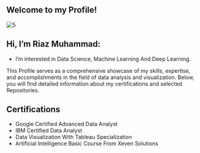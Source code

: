  ## Welcome to my Profile!
![5](https://github.com/RiazMuhamad/RiazMuhamad/assets/153116463/20396ba1-cdbe-42fa-9e3e-113fbaff8711)

 ##  Hi, I’m Riaz Muhammad:

-  I’m interested in Data Science, Machine Learning And Deep Learning.



  This Profile serves as a comprehensive showcase of my skills, expertise, 
and accomplishments in the field of data analysis and visualization.
Below, you will find detailed information about my certifications and selected Repositories.




## Certifications

- Google Certified Advanced Data Analyst
- IBM Certified Data Analyst
- Data Visualization With Tableau Specialization
- Artificial Intelligence Basic Course From Xeven Solutions
